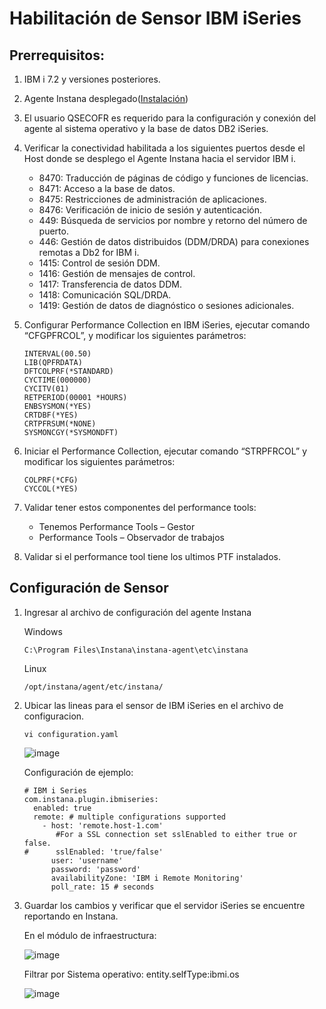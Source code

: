 # Habilitación de Sensor IBM iSeries

## Prerrequisitos:

1. IBM i 7.2 y versiones posteriores.
2. Agente Instana desplegado([Instalación](https://github.com/juan-conde-21/Instalacion-Agente-Instana/blob/main/README.md))
3. El usuario QSECOFR es requerido para la configuración y conexión del agente al sistema operativo y la base de datos DB2 iSeries.
4. Verificar la conectividad habilitada a los siguientes puertos desde el Host donde se desplego el Agente Instana hacia el servidor IBM i.

   - 8470: Traducción de páginas de código y funciones de licencias.
   - 8471: Acceso a la base de datos.
   - 8475: Restricciones de administración de aplicaciones.
   - 8476: Verificación de inicio de sesión y autenticación.
   - 449: Búsqueda de servicios por nombre y retorno del número de puerto.
   - 446: Gestión de datos distribuidos (DDM/DRDA) para conexiones remotas a Db2 for IBM i.
   - 1415: Control de sesión DDM.
   - 1416: Gestión de mensajes de control.
   - 1417: Transferencia de datos DDM.
   - 1418: Comunicación SQL/DRDA.
   - 1419: Gestión de datos de diagnóstico o sesiones adicionales.

5. Configurar Performance Collection en IBM iSeries, ejecutar comando “CFGPFRCOL”, y modificar los siguientes parámetros:

       INTERVAL(00.50)
       LIB(QPFRDATA)
       DFTCOLPRF(*STANDARD) 
       CYCTIME(000000)
       CYCITV(01)
       RETPERIOD(00001 *HOURS)
       ENBSYSMON(*YES)
       CRTDBF(*YES)
       CRTPFRSUM(*NONE)
       SYSMONCGY(*SYSMONDFT)

6. Iniciar el Performance Collection, ejecutar comando “STRPFRCOL” y modificar los siguientes parámetros:

       COLPRF(*CFG)
       CYCCOL(*YES)


7. Validar tener estos componentes del performance tools:

   - Tenemos Performance Tools – Gestor
   - Performance Tools – Observador de trabajos

 8. Validar si el performance tool tiene los ultimos PTF instalados.


## Configuración de Sensor

1. Ingresar al archivo de configuración del agente Instana

   Windows

       C:\Program Files\Instana\instana-agent\etc\instana

   Linux

       /opt/instana/agent/etc/instana/

2. Ubicar las lineas para el sensor de IBM iSeries en el archivo de configuracion.

       vi configuration.yaml

   ![image](https://github.com/juan-conde-21/Instalacion-Agente-Instana/assets/13276404/935b5ea0-b534-41f0-9006-bb21ae967059)

   Configuración de ejemplo:

       # IBM i Series
       com.instana.plugin.ibmiseries:
         enabled: true
         remote: # multiple configurations supported
           - host: 'remote.host-1.com'
              #For a SSL connection set sslEnabled to either true or false.
       #      sslEnabled: 'true/false'
             user: 'username'
             password: 'password'
             availabilityZone: 'IBM i Remote Monitoring'
             poll_rate: 15 # seconds


3. Guardar los cambios y verificar que el servidor iSeries se encuentre reportando en Instana.

   En el módulo de infraestructura:

   ![image](https://github.com/juan-conde-21/Instalacion-Agente-Instana/assets/13276404/8d369920-ef78-4200-b49d-a58384d5c768)

   Filtrar por Sistema operativo: entity.selfType:ibmi.os

   ![image](https://github.com/juan-conde-21/Instalacion-Agente-Instana/assets/13276404/717d752c-5129-42bf-9731-5038f0795337)




